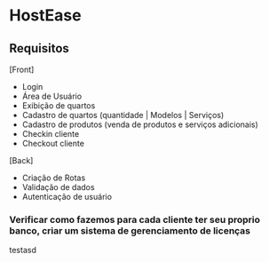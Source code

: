 # HostEase
## Requisitos

[Front]
  * Login
  * Área de Usuário
  * Exibição de quartos
  * Cadastro de quartos (quantidade | Modelos | Serviços)
  * Cadastro de produtos (venda de produtos e serviços adicionais)
  * Checkin cliente
  * Checkout cliente
  
[Back]
  * Criação de Rotas
  * Validação de dados
  * Autenticação de usuário
 
 
 
 
### Verificar como fazemos para cada cliente ter seu proprio banco, criar um sistema de gerenciamento de licenças
testasd 
